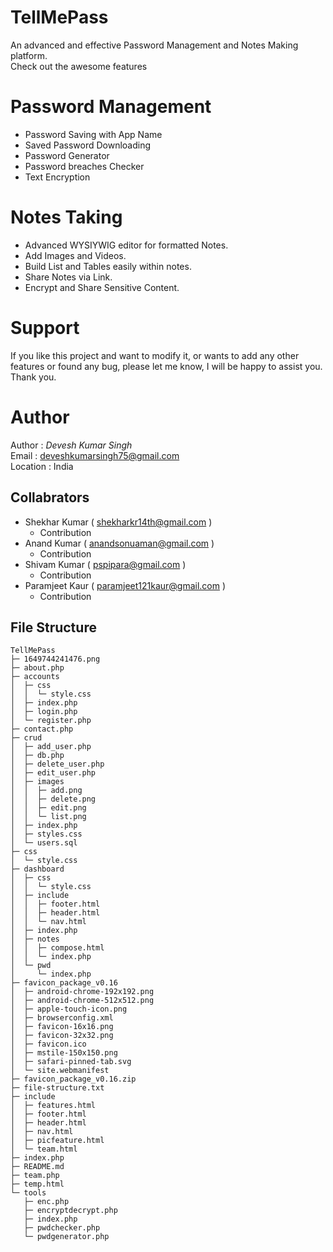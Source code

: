 <!--
Date : 03 March 2022<br>
Time : 6:38 PM

Author : _Devesh Kumar Singh_ <br>
Email : deveshkumarsingh75@gmail.com <br>
Location : India <br>

Project Title : **Password Management and Notes Taking**
-->

# TellMePass
An advanced and effective Password Management and Notes Making platform. <br>
Check out the awesome features<br>

# Password Management
- Password Saving with App Name
- Saved Password Downloading
- Password Generator
- Password breaches Checker
- Text Encryption

# Notes Taking
- Advanced WYSIYWIG editor for formatted Notes.
- Add Images and Videos.
- Build List and Tables easily within notes.
- Share Notes via Link.
- Encrypt and Share Sensitive Content.

# Support
If you like this project and want to modify it,  or wants to add any other features or found any bug, please let me know, I will be happy to assist you.<br>
Thank you.

# Author
Author : _Devesh Kumar Singh_ <br>
Email : deveshkumarsingh75@gmail.com <br>
Location : India

## Collabrators
- Shekhar Kumar ( shekharkr14th@gmail.com )
    - Contribution
- Anand Kumar ( anandsonuaman@gmail.com )
    - Contribution
- Shivam Kumar ( pspipara@gmail.com )
    - Contribution
- Paramjeet Kaur ( paramjeet121kaur@gmail.com )
    - Contribution

## File Structure
```
TellMePass
├─ 1649744241476.png
├─ about.php
├─ accounts
│  ├─ css
│  │  └─ style.css
│  ├─ index.php
│  ├─ login.php
│  └─ register.php
├─ contact.php
├─ crud
│  ├─ add_user.php
│  ├─ db.php
│  ├─ delete_user.php
│  ├─ edit_user.php
│  ├─ images
│  │  ├─ add.png
│  │  ├─ delete.png
│  │  ├─ edit.png
│  │  └─ list.png
│  ├─ index.php
│  ├─ styles.css
│  └─ users.sql
├─ css
│  └─ style.css
├─ dashboard
│  ├─ css
│  │  └─ style.css
│  ├─ include
│  │  ├─ footer.html
│  │  ├─ header.html
│  │  └─ nav.html
│  ├─ index.php
│  ├─ notes
│  │  ├─ compose.html
│  │  └─ index.php
│  └─ pwd
│     └─ index.php
├─ favicon_package_v0.16
│  ├─ android-chrome-192x192.png
│  ├─ android-chrome-512x512.png
│  ├─ apple-touch-icon.png
│  ├─ browserconfig.xml
│  ├─ favicon-16x16.png
│  ├─ favicon-32x32.png
│  ├─ favicon.ico
│  ├─ mstile-150x150.png
│  ├─ safari-pinned-tab.svg
│  └─ site.webmanifest
├─ favicon_package_v0.16.zip
├─ file-structure.txt
├─ include
│  ├─ features.html
│  ├─ footer.html
│  ├─ header.html
│  ├─ nav.html
│  ├─ picfeature.html
│  └─ team.html
├─ index.php
├─ README.md
├─ team.php
├─ temp.html
└─ tools
   ├─ enc.php
   ├─ encryptdecrypt.php
   ├─ index.php
   ├─ pwdchecker.php
   └─ pwdgenerator.php

```
